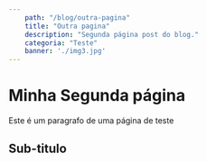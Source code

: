 ```yaml
---
    path: "/blog/outra-pagina"
    title: "Outra pagina"
    description: "Segunda página post do blog."
    categoria: "Teste"
    banner: './img3.jpg'
---
```


# Minha Segunda página

Este é um paragrafo de uma página de teste

## Sub-titulo